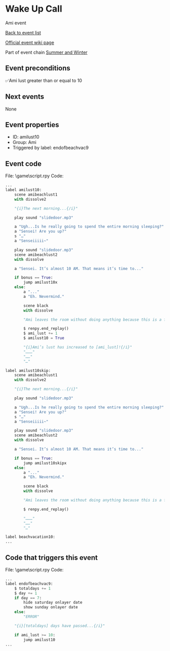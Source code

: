 # Wake Up Call
Ami event

[Back to event list](./../)

[Official event wiki page](https://lessonsinlove.wiki/index.php?title=Special%3ASearch&search=amilust10&go=Go)


Part of event chain [Summer and Winter](./beachvacation9.md)

## Event preconditions
✅Ami lust greater than or equal to 10



## Next events
None

## Event properties
* ID: amilust10
* Group: Ami
* Triggered by label: endofbeachvac9

## Event code
File: \game\script.rpy
Code:
```python
...
label amilust10:
    scene amibeachlust1
    with dissolve2

    "{i}The next morning...{/i}"

    play sound "slidedoor.mp3"

    a "Ugh...Is he really going to spend the entire morning sleeping?"
    a "Sensei! Are you up?"
    s "…"
    a "Senseiiiii~"

    play sound "slidedoor.mp3"
    scene amibeachlust2
    with dissolve

    a "Sensei. It’s almost 10 AM. That means it’s time to..."

    if bonus == True:
        jump amilust10x
    else:
        a "..."
        a "Eh. Nevermind."

        scene black
        with dissolve

        "Ami leaves the room without doing anything because this is a family friendly game."

        $ renpy.end_replay()
        $ ami_lust += 1
        $ amilust10 = True

        "{i}Ami’s lust has increased to [ami_lust]!{/i}"
        "………"
        "……"
        "…"

label amilust10skip:
    scene amibeachlust1
    with dissolve2

    "{i}The next morning...{/i}"

    play sound "slidedoor.mp3"

    a "Ugh...Is he really going to spend the entire morning sleeping?"
    a "Sensei! Are you up?"
    s "…"
    a "Senseiiiii~"

    play sound "slidedoor.mp3"
    scene amibeachlust2
    with dissolve

    a "Sensei. It’s almost 10 AM. That means it’s time to..."

    if bonus == True:
        jump amilust10skipx
    else:
        a "..."
        a "Eh. Nevermind."

        scene black
        with dissolve

        "Ami leaves the room without doing anything because this is a family friendly game."

        $ renpy.end_replay()

        "………"
        "……"
        "…"

label beachvacation10:
...
```

## Code that triggers this event
File: \game\script.rpy
Code:
```python
...
label endofbeachvac9:
    $ totaldays += 1
    $ day += 1
    if day == 7:
        hide saturday onlayer date
        show sunday onlayer date
    else:
        "ERROR"

    "{i}[totaldays] days have passed...{/i}"

    if ami_lust >= 10:
        jump amilust10
...
```